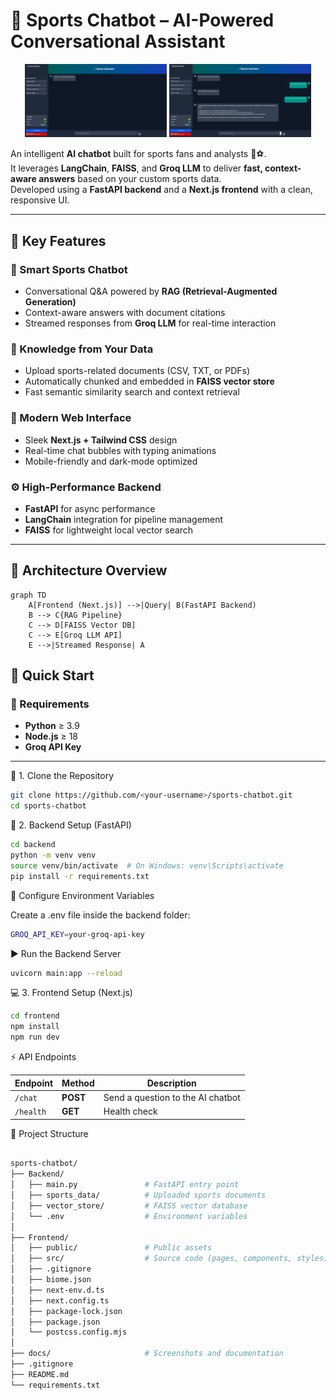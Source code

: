 # 🏅 Sports Chatbot – AI-Powered Conversational Assistant

<p align="center">
  <img src="docs/demo1.png"" alt="Chatbot Demo" width="45%" />
  <img src="docs/demo2.png"" alt="Chatbot UI" width="45%" />
</p>


An intelligent **AI chatbot** built for sports fans and analysts 🧠⚽.  
It leverages **LangChain**, **FAISS**, and **Groq LLM** to deliver **fast, context-aware answers** based on your custom sports data.  
Developed using a **FastAPI backend** and a **Next.js frontend** with a clean, responsive UI.

---

## 🌟 Key Features

### 🤖 Smart Sports Chatbot
- Conversational Q&A powered by **RAG (Retrieval-Augmented Generation)**
- Context-aware answers with document citations
- Streamed responses from **Groq LLM** for real-time interaction

### 📄 Knowledge from Your Data
- Upload sports-related documents (CSV, TXT, or PDFs)
- Automatically chunked and embedded in **FAISS vector store**
- Fast semantic similarity search and context retrieval

### 🎨 Modern Web Interface
- Sleek **Next.js + Tailwind CSS** design  
- Real-time chat bubbles with typing animations  
- Mobile-friendly and dark-mode optimized  

### ⚙️ High-Performance Backend
- **FastAPI** for async performance  
- **LangChain** integration for pipeline management  
- **FAISS** for lightweight local vector search  

---

## 🧠 Architecture Overview

```mermaid
graph TD
    A[Frontend (Next.js)] -->|Query| B(FastAPI Backend)
    B --> C{RAG Pipeline}
    C --> D[FAISS Vector DB]
    C --> E[Groq LLM API]
    E -->|Streamed Response| A
```

## 🚀 Quick Start

### 🔧 Requirements
- **Python** ≥ 3.9  
- **Node.js** ≥ 18  
- **Groq API Key**

---

 🧩 1. Clone the Repository
```bash
git clone https://github.com/<your-username>/sports-chatbot.git
cd sports-chatbot
```
🧠 2. Backend Setup (FastAPI)

```bash
cd backend
python -m venv venv
source venv/bin/activate  # On Windows: venv\Scripts\activate
pip install -r requirements.txt
```

🔐 Configure Environment Variables

Create a .env file inside the backend folder:

```bash
GROQ_API_KEY=your-groq-api-key
```

▶️ Run the Backend Server

```bash
uvicorn main:app --reload
```

💻 3. Frontend Setup (Next.js)

```bash
cd frontend
npm install
npm run dev
```

⚡ API Endpoints

| Endpoint  | Method   | Description                       |
| --------- | -------- | --------------------------------- |
| `/chat`   | **POST** | Send a question to the AI chatbot |
| `/health` | **GET**  | Health check                      |

🧱 Project Structure

```bash

sports-chatbot/
├── Backend/
│   ├── main.py               # FastAPI entry point
│   ├── sports_data/          # Uploaded sports documents
│   ├── vector_store/         # FAISS vector database
│   └── .env                  # Environment variables
│
├── Frontend/
│   ├── public/               # Public assets
│   ├── src/                  # Source code (pages, components, styles)
│   ├── .gitignore
│   ├── biome.json
│   ├── next-env.d.ts
│   ├── next.config.ts
│   ├── package-lock.json
│   ├── package.json
│   └── postcss.config.mjs
│
├── docs/                     # Screenshots and documentation
├── .gitignore
├── README.md
└── requirements.txt
```





